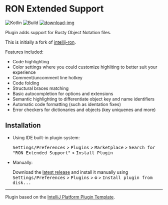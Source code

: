 # RON Extended Support
![Kotlin][Kotlin-badge]
![Build][Build]
[![download-img][Download-badge]][Download-link]

<!-- Plugin description -->
Plugin adds support for Rusty Object Notation files.

This is initially a fork of [intellij-ron](https://github.com/ron-rs/intellij-ron).

Features included:
 - Code highlighting
 - Color settings where you could customize highliting to better suit your experience
 - Comment/uncomment line hotkey
 - Code folding
 - Structural braces matching
 - Basic autocompletion for options and extensions
 - Semantic highlighting to differentiate object key and name identifiers
 - Automatic code formatting (such as identation fixes)
 - Error checkers for dictionaries and objects (key uniquenes and more)

<!-- Plugin description end -->

## Installation

- Using IDE built-in plugin system:
  
  <kbd>Settings/Preferences</kbd> > <kbd>Plugins</kbd> > <kbd>Marketplace</kbd> > <kbd>Search for "RON Extended Support"</kbd> >
  <kbd>Install Plugin</kbd>
  
- Manually:

  Download the [latest release](https://github.com/madwareru/intellij-ron-remix/releases/latest) and install it manually using
  <kbd>Settings/Preferences</kbd> > <kbd>Plugins</kbd> > <kbd>⚙️</kbd> > <kbd>Install plugin from disk...</kbd>

---

Plugin based on the [IntelliJ Platform Plugin Template][template].

[template]: https://github.com/JetBrains/intellij-platform-plugin-template
[Download-badge]: https://img.shields.io/badge/Get-from_marketplace-vibrantgreen?labelColor=303437
[Download-link]: https://plugins.jetbrains.com/plugin/15878-ron-extended-support
[Kotlin-badge]: https://img.shields.io/badge/Made_with-Kotlin-0095D5?logo=kotlin&logoColor=0095D5&labelColor=303437
[Build]: https://github.com/madwareru/intellij-ron-remix/workflows/Build/badge.svg
